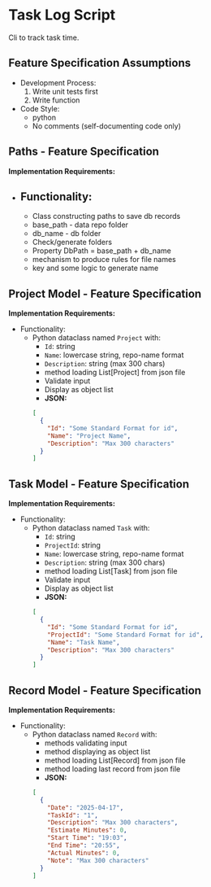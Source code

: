 # Task Log Script

Cli to track task time.

## Feature Specification Assumptions

- Development Process:
  1. Write unit tests first
  2. Write function
- Code Style:
  - python
  - No comments (self-documenting code only)

## Paths - Feature Specification

**Implementation Requirements:**

- ## Functionality:
  - Class constructing paths to save db records
  - base_path - data repo folder
  - db_name - db folder
  - Check/generate folders
  - Property DbPath = base_path + db_name
  - mechanism to produce rules for file names
  - key and some logic to generate name

## Project Model - Feature Specification

**Implementation Requirements:**

- Functionality:
  - Python dataclass named `Project` with:
    - `Id`: string
    - `Name`: lowercase string, repo-name format
    - `Description`: string (max 300 chars)
    - method loading List[Project] from json file
    - Validate input
    - Display as object list
    - **JSON:**
    ```json
    [
      {
        "Id": "Some Standard Format for id",
        "Name": "Project Name",
        "Description": "Max 300 characters"
      }
    ]
    ```

## Task Model - Feature Specification

**Implementation Requirements:**

- Functionality:
  - Python dataclass named `Task` with:
    - `Id`: string
    - `ProjectId`: string
    - `Name`: lowercase string, repo-name format
    - `Description`: string (max 300 chars)
    - method loading List[Task] from json file
    - Validate input
    - Display as object list
    - **JSON:**
    ```json
    [
      {
        "Id": "Some Standard Format for id",
        "ProjectId": "Some Standard Format for id",
        "Name": "Task Name",
        "Description": "Max 300 characters"
      }
    ]
    ```

## Record Model - Feature Specification

**Implementation Requirements:**

- Functionality:
  - Python dataclass named `Record` with:
    - methods validating input
    - method displaying as object list
    - method loading List[Record] from json file
    - method loading last record from json file
    - **JSON:**
    ```json
    [
      {
        "Date": "2025-04-17",
        "TaskId": "1",
        "Description": "Max 300 characters",
        "Estimate Minutes": 0,
        "Start Time": "19:03",
        "End Time": "20:55",
        "Actual Minutes": 0,
        "Note": "Max 300 characters"
      }
    ]
    ```
